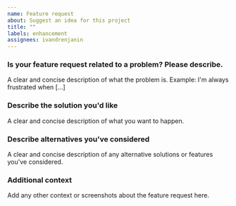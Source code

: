 ```yaml
---
name: Feature request
about: Suggest an idea for this project
title: ""
labels: enhancement
assignees: ivandrenjanin
---
```


### Is your feature request related to a problem? Please describe.

A clear and concise description of what the problem is. Example: I'm always frustrated when [...]

### Describe the solution you'd like

A clear and concise description of what you want to happen.

### Describe alternatives you've considered

A clear and concise description of any alternative solutions or features you've considered.

### Additional context

Add any other context or screenshots about the feature request here.
